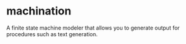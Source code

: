 # machination
A finite state machine modeler that allows you to generate output for procedures
such as text generation.
